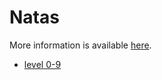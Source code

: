 # Natas

More information is available [here](http://overthewire.org/wargames/natas/).

* [level 0-9](natas/natas_0-9.md)

